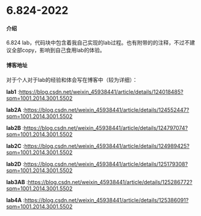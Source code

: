 # 6.824-2022

#### 介绍
6.824 lab，代码块中包含着我自己实现的lab过程。也有附带的的注释，不过不建议全部copy，影响到自己食用lab的体验。


#### 博客地址
对于个人对于lab的经验和体会写在博客中（较为详细）：

 **lab1**  :https://blog.csdn.net/weixin_45938441/article/details/124018485?spm=1001.2014.3001.5502

 **lab2A**  :https://blog.csdn.net/weixin_45938441/article/details/124552447?spm=1001.2014.3001.5502

 **lab2B**  :https://blog.csdn.net/weixin_45938441/article/details/124797074?spm=1001.2014.3001.5502

 **lab2C**  :https://blog.csdn.net/weixin_45938441/article/details/124989425?spm=1001.2014.3001.5502

 **lab2D**  :https://blog.csdn.net/weixin_45938441/article/details/125179308?spm=1001.2014.3001.5502

 **lab3AB**  :https://blog.csdn.net/weixin_45938441/article/details/125286772?spm=1001.2014.3001.5502

 **lab4A**  :https://blog.csdn.net/weixin_45938441/article/details/125386091?spm=1001.2014.3001.5502




